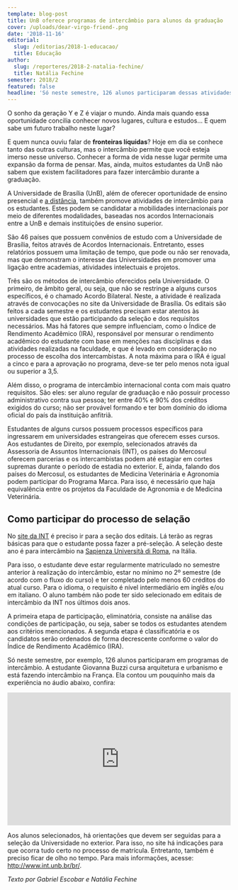 ```yaml
---
template: blog-post
title: UnB oferece programas de intercâmbio para alunos da graduação
cover: /uploads/dear-virgo-friend-.png
date: '2018-11-16'
editorial:
  slug: /editorias/2018-1-educacao/
  title: Educação
author:
  slug: /reporteres/2018-2-natalia-fechine/
  title: Natália Fechine
semester: 2018/2
featured: false
headline: 'Só neste semestre, 126 alunos participaram dessas atividades'
---
```

O sonho da geração Y e Z é viajar o mundo. Ainda mais quando essa oportunidade concilia conhecer novos lugares, cultura e estudos… E quem sabe um futuro trabalho neste lugar? 

E quem nunca ouviu falar de **fronteiras líquidas**? Hoje em dia se conhece tanto das outras culturas, mas o intercâmbio permite que você esteja imerso nesse universo. Conhecer a forma de vida nesse lugar permite uma expansão da forma de pensar. Mas, ainda, muitos estudantes da UnB não sabem que existem facilitadores para fazer intercâmbio durante a graduação. 

A Universidade de Brasília (UnB), além de oferecer oportunidade de ensino presencial e [a distância](https://www.unb.br/educacao-a-distancia?menu=441), também promove atividades de intercâmbio para os estudantes. Estes podem se candidatar a mobilidades internacionais por meio de diferentes modalidades, baseadas nos acordos Internacionais entre a UnB e demais instituições de ensino superior.

São 46 países que possuem convênios de estudo com a Universidade de Brasília, feitos através de Acordos Internacionais. Entretanto, esses relatórios possuem uma limitação de tempo, que pode ou não ser renovada, mas que demonstram o interesse das Universidades em promover uma ligação entre academias, atividades intelectuais e projetos. 

Três são os métodos de intercâmbio oferecidos pela Universidade. O primeiro, de âmbito geral, ou seja, que não se restringe a alguns cursos específicos, é o chamado Acordo Bilateral. Neste, a atividade é realizada através de convocações no site da Universidade de Brasília. Os editais são feitos a cada semestre e os estudantes precisam estar atentos às universidades que estão participando da seleção e dos requisitos necessários. Mas há fatores que sempre influenciam, como o Índice de Rendimento Acadêmico (IRA), responsável por mensurar o rendimento acadêmico do estudante com base em menções nas disciplinas e das atividades realizadas na faculdade, e que é levado em consideração no processo de escolha dos intercambistas. A nota máxima para o IRA é igual a cinco e para a aprovação no programa, deve-se ter pelo menos nota igual ou superior a 3,5.

Além disso, o programa de intercâmbio internacional conta com mais quatro requisitos. São eles: ser aluno regular de graduação e não possuir processo administrativo contra sua pessoa; ter entre 40% e 90% dos créditos exigidos do curso; não ser provável formando e ter bom domínio do idioma oficial do país da instituição anfitriã. 

Estudantes de alguns cursos possuem processos específicos para ingressarem em universidades estrangeiras que oferecem esses cursos. Aos estudantes de Direito, por exemplo, selecionados através da Assessoria de Assuntos Internacionais (INT), os países do Mercosul oferecem parcerias e os intercambistas podem até estagiar em cortes supremas durante o período de estadia no exterior. E, ainda, falando dos países do Mercosul, os estudantes de Medicina Veterinária e Agronomia podem participar do Programa Marca. Para isso, é necessário que haja equivalência entre os projetos da Faculdade de Agronomia e de Medicina Veterinária.

## Como participar do processo de selação

No [site da INT](http://www.int.unb.br/br/) é preciso ir para a seção dos editais. Lá terão as regras básicas para que o estudante possa fazer a pré-seleção. A seleção deste ano é para intercâmbio na [Sapienza Università di Roma](https://www.uniroma1.it/it/pagina-strutturale/home), na Itália. 

Para isso, o estudante deve estar regularmente matriculado no semestre anterior à realização do intercâmbio, estar no mínimo no 2º semestre (de acordo com o fluxo do curso) e ter completado pelo menos 60 créditos do atual curso. Para o idioma, o requisito é nível intermediário em inglês e/ou em italiano. O aluno também não pode ter sido selecionado em editais de intercâmbio da INT nos últimos dois anos.

A primeira etapa de participação, eliminatória, consiste na análise das condições de participação, ou seja, saber se todos os estudantes atendem aos critérios mencionados. A segunda etapa é classificatória e os candidatos serão ordenados de forma decrescente conforme o valor do Índice de Rendimento Acadêmico (IRA). 

Só neste semestre, por exemplo, 126 alunos participaram em programas de intercâmbio. A estudante Giovanna Buzzi cursa arquitetura e urbanismo e está fazendo intercâmbio na França. Ela contou um pouquinho mais da experiência no áudio abaixo, confira:

<iframe width="100%" height="300" scrolling="no" frameborder="no" allow="autoplay" src="https://w.soundcloud.com/player/?url=https%3A//api.soundcloud.com/tracks/531031800&color=%23ff5500&auto_play=false&hide_related=false&show_comments=true&show_user=true&show_reposts=false&show_teaser=true&visual=true"></iframe>

Aos alunos selecionados, há orientações que devem ser seguidas para a seleção da Universidade no exterior. Para isso, no site há indicações para que ocorra tudo certo no processo de matrícula. Entretanto, também é preciso ficar de olho no tempo. Para mais informações, acesse: <http://www.int.unb.br/br/>.

_Texto por Gabriel Escobar e Natália Fechine_

